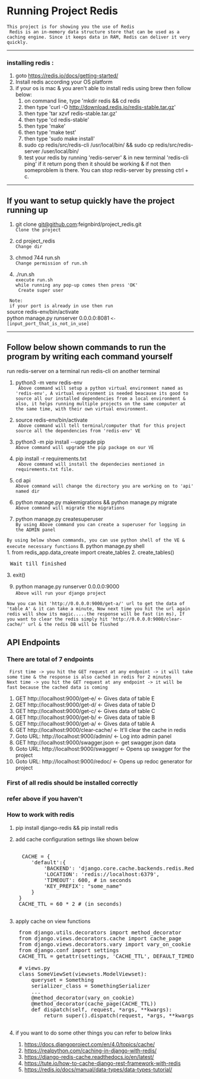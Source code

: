 # Running Project Redis
` This project is for showing you the use of Redis `<br>
` Redis is an in-memory data structure store that can be used as a caching engine. Since it keeps data in RAM, Redis can deliver it very quickly.`

<hr>

### installing redis :
1. goto https://redis.io/docs/getting-started/ <br>
2. Install redis according your OS platform <br>
3. if your os is mac & you aren't able to install redis using brew then follow below: <br>
    1. on command line, type 'mkdir redis && cd redis <br>
    2. then type 'curl -O http://download.redis.io/redis-stable.tar.gz'
    3. then type 'tar xzvf redis-stable.tar.gz'
    4. then type 'cd redis-stable'
    5. then type 'make'
    6. then type 'make test'
    7. then type 'sudo make install'
    8. sudo cp redis/src/redis-cli /usr/local/bin/ && sudo cp redis/src/redis-server /user/local/bin/
    9. test your redis by running 'redis-server' & in new terminal 'redis-cli ping' if it return pong then it should be working & if not then someproblem is there. You can stop redis-server by pressing ctrl + c.

<hr>

## If you want to setup quickly have the project running up

1. git clone git@github.com:feignbird/project_redis.git <br>
` Clone the project `

2. cd project_redis <br>
` Change dir `

3. chmod 744 run.sh <br>
` Change permission of run.sh `

4. ./run.sh <br>
` execute run.sh ` <br>
` while running any pop-up comes then press 'OK' `<br>
` Create super user`

` Note:`<br>
` if your port is already in use then run` <br>
source redis-env/bin/activate<br>
python manage.py runserver 0.0.0.0:8081 `<- [input_port_that_is_not_in_use] `<br>

<hr>

## Follow below shown commands to run the program by writing each command yourself

run redis-server on a terminal
run redis-cli on another terminal


1. python3 -m venv redis-env <br>
` Above command will setup a python virtual environment named as 'redis-env', A virtual environment is needed beacause its good to source all our installed dependencies from a local environment & also, it helps running multiple projects on the same computer at the same time, with their own virtual environment.`

2. source redis-env/bin/activate <br>
` Above command will tell terminal/computer that for this project source all the dependencies from 'redis-env' VE`

3. python3 -m pip install --upgrade pip <br>
` Above command will upgrade the pip package on our VE `

4. pip install -r requirements.txt <br>
` Above command will install the dependecies mentioned in requirements.txt file.`

5. cd api <br>
` Above command will change the directory you are working on to 'api' named dir `

6. python manage.py makemigrations && python manage.py migrate <br>
` Above command will migrate the migrations `

7. python manage.py createsuperuser <br>
` By using Above command you can create a superuser for logging in the ADMIN panel `


` By using below shown commands, you can use python shell of the VE & execute necessary functions `
8. python manage.py shell <br>
    1. from redis_app.data_create import create_tables
    2. create_tables()
    <pre> 
    Wait till finished
    </pre>
    3. exit()


9. python manage.py runserver 0.0.0.0:9000 <br>
` Above will run your django project `




`Now you can hit 'http://0.0.0.0:9000/get-a/' url to get the data of 'table A' & it can take a minute, Now next time you hit the url again redis will show its magic.....the response will be fast (in ms), If you want to clear the redis simply hit 'http://0.0.0.0:9000/clear-cache/' url & the redis DB will be flushed`



## API Endpoints
### There are total of 7 endpoints <br>
` First time -> you hit the GET request at any endpoint -> it will take some time & the response is also cached in redis for 2 minutes` <br>
` Next time -> you hit the GET request at any endpoint -> it will be fast because the cached data is coming ` <br>
1. GET http://localhost:9000/get-e/ <- Gives data of table E 
2. GET http://localhost:9000/get-d/ <- Gives data of table D
3. GET http://localhost:9000/get-c/ <- Gives data of table C
4. GET http://localhost:9000/get-b/ <- Gives data of table B
5. GET http://localhost:9000/get-a/ <- Gives data of table A
6. GET http://localhost:9000/clear-cache/ <- It'll clear the cache in redis
7. Goto URL: http://localhost:9000/admin/ <- Log into admin panel
8. GET http://localhost:9000/swagger.json <- get swagger.json data
9. Goto URL: http://localhost:9000/swagger/ <- Opens up swagger for the project
10. Goto URL: http://localhost:9000/redoc/ <- Opens up redoc generator for project <br>

<h3> First of all redis should be installed correctly </h3>
<h3> refer above if you haven't </h3>

### How to work with redis
1. pip install django-redis && pip install redis
2. add cache configuration settngs like shown below
     <pre> 
     CACHE = {
        'default':{
            'BACKEND': 'django.core.cache.backends.redis.RedisCache',
            'LOCATION': 'redis://localhost:6379',
            'TIMEOUT': 600, # in seconds
            'KEY_PREFIX': "some_name"
        }
    }
    CACHE_TTL = 60 * 2 # (in seconds)
    </pre>

3. apply cache on view functions 
    <pre>
    from django.utils.decorators import method_decorator
    from django.views.decorators.cache import cache_page
    from django.views.decorators.vary import vary_on_cookie
    from django.conf import settings
    CACHE_TTL = getattr(settings, 'CACHE_TTL', DEFAULT_TIMEOUT)

    # views.py
    class SomeViewSet(viewsets.ModelViewset):
        queryset = Something
        serializer_class = SomethingSerializer
        ...
        @method_decorator(vary_on_cookie)
        @method_decorator(cache_page(CACHE_TTL))
        def dispatch(self, request, *args, **kwargs):
            return super().dispatch(request, *args, **kwargs)
    </pre>

4. if you want to do some other things you can refer to below links
    1. https://docs.djangoproject.com/en/4.0/topics/cache/
    2. https://realpython.com/caching-in-django-with-redis/
    3. https://django-redis-cache.readthedocs.io/en/latest/
    4. https://tute.io/how-to-cache-django-rest-framework-with-redis
    5. https://redis.io/docs/manual/data-types/data-types-tutorial/
